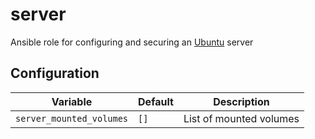 # server
Ansible role for configuring and securing an [Ubuntu](https://ubuntu.com/) server

## Configuration
| Variable | Default | Description |
| -------- | ------- | ----------- |
| `server_mounted_volumes` | `[]` | List of mounted volumes |
